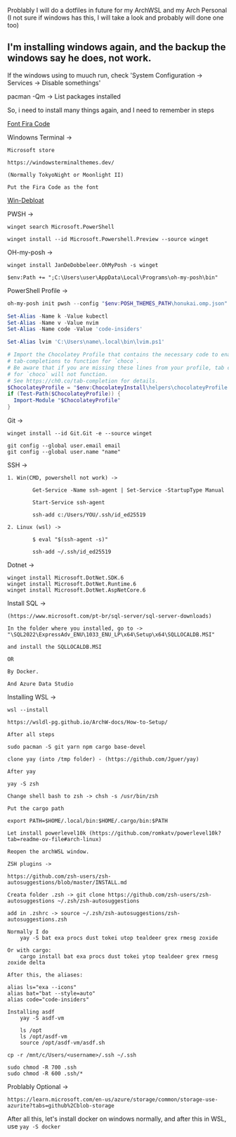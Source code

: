 Problably I will do a dotfiles in future for my ArchWSL and my Arch Personal (I not sure if windows has this, I will take a look and probably will done one too)

## I'm installing windows again, and the backup the windows say he does, not work.

If the windows using to muuch run, check 'System Configuration -> Services -> Disable somethings'

pacman -Qm -> List packages installed

So, i need to install many things again, and I need to remember in steps

[Font Fira Code](https://github.com/ryanoasis/nerd-fonts/releases/download/v3.1.1/FiraCode.zip)

Windowns Terminal ->

    Microsoft store

    https://windowsterminalthemes.dev/

    (Normally TokyoNight or Moonlight II)

    Put the Fira Code as the font

[Win-Debloat](https://github.com/LeDragoX/Win-Debloat-Tools)

PWSH ->

    winget search Microsoft.PowerShell

    winget install --id Microsoft.Powershell.Preview --source winget

OH-my-posh ->

    winget install JanDeDobbeleer.OhMyPosh -s winget

    $env:Path += ";C:\Users\user\AppData\Local\Programs\oh-my-posh\bin"

PowerShell Profile ->

```powershell
oh-my-posh init pwsh --config "$env:POSH_THEMES_PATH\honukai.omp.json" | Invoke-Expression

Set-Alias -Name k -Value kubectl
Set-Alias -Name v -Value nvim
Set-Alias -Name code -Value 'code-insiders'

Set-Alias lvim 'C:\Users\name\.local\bin\lvim.ps1'

# Import the Chocolatey Profile that contains the necessary code to enable
# tab-completions to function for `choco`.
# Be aware that if you are missing these lines from your profile, tab completion
# for `choco` will not function.
# See https://ch0.co/tab-completion for details.
$ChocolateyProfile = "$env:ChocolateyInstall\helpers\chocolateyProfile.psm1"
if (Test-Path($ChocolateyProfile)) {
  Import-Module "$ChocolateyProfile"
}
```

Git ->

    winget install --id Git.Git -e --source winget

    git config --global user.email email
    git config --global user.name "name"

SSH ->

    1. Win(CMD, powershell not work) ->

            Get-Service -Name ssh-agent | Set-Service -StartupType Manual

            Start-Service ssh-agent

            ssh-add c:/Users/YOU/.ssh/id_ed25519

    2. Linux (wsl) ->

            $ eval "$(ssh-agent -s)"

            ssh-add ~/.ssh/id_ed25519

Dotnet ->

    winget install Microsoft.DotNet.SDK.6
    winget install Microsoft.DotNet.Runtime.6
    winget install Microsoft.DotNet.AspNetCore.6

Install SQL ->

    (https://www.microsoft.com/pt-br/sql-server/sql-server-downloads)

    In the folder where you installed, go to -> "\SQL2022\ExpressAdv_ENU\1033_ENU_LP\x64\Setup\x64\SQLLOCALDB.MSI"

    and install the SQLLOCALDB.MSI

    OR

    By Docker.

    And Azure Data Studio


Installing WSL ->

    wsl --install

    https://wsldl-pg.github.io/ArchW-docs/How-to-Setup/

    After all steps

    sudo pacman -S git yarn npm cargo base-devel

    clone yay (into /tmp folder) - (https://github.com/Jguer/yay)

    After yay

    yay -S zsh

    Change shell bash to zsh -> chsh -s /usr/bin/zsh

    Put the cargo path

    export PATH=$HOME/.local/bin:$HOME/.cargo/bin:$PATH

    Let install powerlevel10k (https://github.com/romkatv/powerlevel10k?tab=readme-ov-file#arch-linux)

    Reopen the archWSL window.

    ZSH plugins ->

    https://github.com/zsh-users/zsh-autosuggestions/blob/master/INSTALL.md

    Creata folder .zsh -> git clone https://github.com/zsh-users/zsh-autosuggestions ~/.zsh/zsh-autosuggestions

    add in .zshrc -> source ~/.zsh/zsh-autosuggestions/zsh-autosuggestions.zsh

    Normally I do
        yay -S bat exa procs dust tokei utop tealdeer grex rmesg zoxide

    Or with cargo:
        cargo install bat exa procs dust tokei ytop tealdeer grex rmesg zoxide delta

    After this, the aliases:

    alias ls="exa --icons"
    alias bat="bat --style=auto"
    alias code="code-insiders"

    Installing asdf
        yay -S asdf-vm

        ls /opt
        ls /opt/asdf-vm
        source /opt/asdf-vm/asdf.sh

    cp -r /mnt/c/Users/<username>/.ssh ~/.ssh

    sudo chmod -R 700 .ssh
    sudo chmod -R 600 .ssh/*


Problably Optional ->

    https://learn.microsoft.com/en-us/azure/storage/common/storage-use-azurite?tabs=github%2Cblob-storage


After all this, let's install docker on windows normally, and after this in WSL, use `yay -S docker`